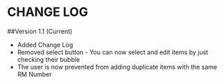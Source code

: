 CHANGE LOG
=========
##Version 1.1 (Current)
  * Added Change Log
  * Removed select button - You can now select and edit items by just checking their bubble
  * The user is now prevented from adding duplicate items with the same RM Number
